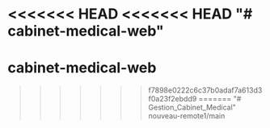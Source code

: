 <<<<<<< HEAD
<<<<<<< HEAD
"# cabinet-medical-web" 
=======
# cabinet-medical-web
>>>>>>> f7898e0222c6c37b0adaf7a613d3f0a23f2ebdd9
=======
"# Gestion_Cabinet_Medical" 
>>>>>>> nouveau-remote1/main
